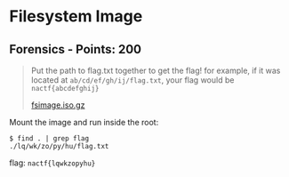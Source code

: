 # Filesystem Image

## Forensics - Points: 200

> Put the path to flag.txt together to get the flag! for example, if it was located at `ab/cd/ef/gh/ij/flag.txt`, your flag would be `nactf{abcdefghij}`
>
> [fsimage.iso.gz](fsimage.iso.gz)
>

Mount the image and run inside the root:

	$ find . | grep flag
	./lq/wk/zo/py/hu/flag.txt

flag: `nactf{lqwkzopyhu}`